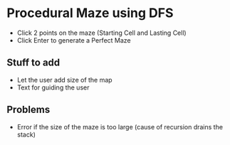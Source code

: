 # Procedural Maze using DFS

- Click 2 points on the maze (Starting Cell and Lasting Cell)
- Click Enter to generate a Perfect Maze

## Stuff to add

- Let the user add size of the map
- Text for guiding the user

## Problems

- Error if the size of the maze is too large (cause of recursion drains the stack)
